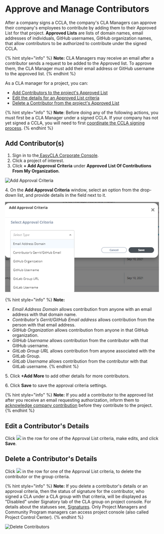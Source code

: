 # Approve and Manage Contributors

After a company signs a CCLA, the company's CLA Managers can approve their company's employees to contribute by adding them to their Approved List for that project. **Approved Lists** are lists of domain names, email addresses of individuals, GitHub usernames, GitHub organization names, that allow contributors to be authorized to contribute under the signed CCLA.

{% hint style="info" %}
**Note:** CLA Managers may receive an email after a contributor sends a request to be added to the Approved list. To approve them, the CLA Manager must add their email address or GitHub username to the approved list.
{% endhint %}

As a CLA manager for a project, you can:

* ​[Add Contributors to the project's Approved List](approve-and-manage-contributors.md#add-contributor-s)​
* ​[Edit the details for an Approved List criteria](approve-and-manage-contributors.md#edit-a-contributors-details)​
* ​[Delete a Contributor from the project's Approved List](approve-and-manage-contributors.md#delete-a-contributors-details)​

{% hint style="info" %}
**Note**: Before doing any of the following actions, you must first be a CLA Manager under a signed CCLA. If your company has not yet signed a CCLA, you will need to first [coordinate the CCLA signing process](coordinate-signing-cla-and-become-initial-cla-manager.md).
{% endhint %}

## **Add Contributor(s)** <a href="#add-contributor-s" id="add-contributor-s"></a>

1. ​Sign in to the[ EasyCLA Corporate Console](https://organization.lfx.linuxfoundation.org/company/dashboard).
2. Click a project of interest.
3. Click **+ Add Approval Criteria** under **Approved List Of Contributions From My Organization**.

![Add Approval Criteria](<../../../.gitbook/assets/add approval criteria.png>)

4\. On the **Add Approval Criteria** window, select an option from the drop-down list, and provide details in the field next to it.

![Add Approval Criteria](<../../../.gitbook/assets/add approval criteria (1) (1) (1).png>)

{% hint style="info" %}
**Note:**

* _Email Address Domain_ allows contribution from anyone with an email address with that domain name.
* _Contributor's Gerrit/GitHub Email address_ allows contribution from the person with that email address.
* _GitHub Organization_ allows contribution from anyone in that GitHub organization.
* _GitHub Username_ allows contribution from the contributor with that GitHub username.
* _GitLab Group URL_ allows contribution from anyone associated with the GitLab Group.
* _GitLab Username_ allows contribution from the contributor with that GitLab username.
{% endhint %}

5\. Click **+Add More** to add other details for more contributors.

6\. Click **Save** to save the approval criteria settings.

{% hint style="info" %}
**Note:** If you add a contributor to the approved list after you receive an email requesting authorization, inform them to [acknowledge company contribution](../contributors/corporate-contributor.md#acknowledge-company-contribution) before they contribute to the project.
{% endhint %}

## Edit a Contributor's Details <a href="#edit-a-contributors-details" id="edit-a-contributors-details"></a>

Click ![](../../../.gitbook/assets/Edit\_Icon.png) in the row for one of the Approval List criteria, make edits, and click **Save**.

## Delete a Contributor's Details <a href="#delete-a-contributors-details" id="delete-a-contributors-details"></a>

Click ![](../../../.gitbook/assets/delete\_icon.png) in the row for one of the Approval List criteria, to delete the contributor or the group criteria.

{% hint style="info" %}
**Note:** If you delete a contributor's details or an approval criteria, then the status of signature for the contributor, who signed a CLA under a CLA group with that criteria, will be displayed as "Disabled" under Signatory tab of the CLA group on project console. For details about the statuses see, [Signatures](../project-managers/view-and-manage-cla-group-details.md#signatures). Only Project Managers and Community Program managers can access project console (also called Project Control Center).
{% endhint %}

![Delete Contributors](<../../../.gitbook/assets/delete contributors.png>)
